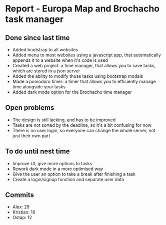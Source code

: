 # Report - Europa Map and Brochacho task manager

## Done since last time

- Added bootstrap to all websites
- Added menu to most websites using a javascript app, that automatically appends it to a website when it's code is used
- Created a web project: a time manager, that allows you to save tasks, which are stored in a json server
- Added the ability to modify those tasks using bootstrap modals
- Made a pomodoro timer: a timer that allows you to efficiently manage time alongside your tasks
- Added dark mode option for the Brochacho time manager

## Open problems

- The design is still lacking, and has to be improved
- Tasks are not sorted by the deadline, so it's a bit confusing for now
- There is no user login, so everyone can change the whole server, not just their own part

## To do until nest time

- Improve UI, give more options to tasks
- Rework dark mode in a more optimised way
- Give the user an option to take a break after finishing a task
- Create a login/signup function and separate user data

## Commits

- Alex: 29
- Kristian: 16
- Ostap: 12
